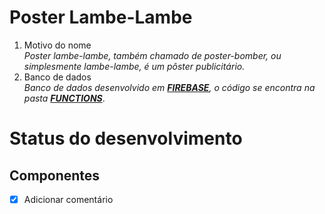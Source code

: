 # Poster Lambe-Lambe

1. Motivo do nome</br><i>Poster lambe-lambe, também chamado de poster-bomber, ou simplesmente lambe-lambe, é um pôster publicitário.</i></br>
2. Banco de dados</br><i>Banco de dados desenvolvido em <b><a href="https://console.firebase.google.com/u/4/">FIREBASE</a></b>, o código se encontra na pasta <b><a href="https://github.com/Dms98Br/Poster-Lambe-lambe/tree/master/functions">FUNCTIONS</a></b></i>.

# Status do desenvolvimento</br>
## Componentes</br>
- [x] Adicionar comentário


